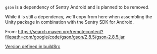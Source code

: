 `gson` is a dependency of Sentry Android and is planned to be removed.

While it is still a dependency, we'll copy from here when assembling the Unity package in combination with the Sentry SDK for Android.

From: https://search.maven.org/remotecontent?filepath=com/google/code/gson/gson/2.8.5/gson-2.8.5.jar

[Version defined in buildSrc](../src/sentry-java/buildSrc/src/main/java/Config.kt)
